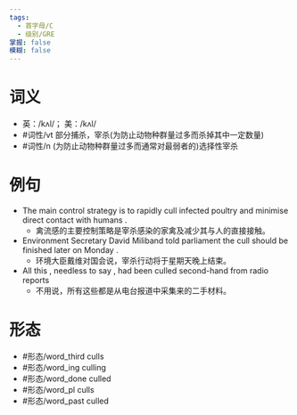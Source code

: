 ```yaml
---
tags:
  - 首字母/C
  - 级别/GRE
掌握: false
模糊: false
---
```

# 词义
- 英：/kʌl/； 美：/kʌl/
- #词性/vt  部分捕杀，宰杀(为防止动物种群量过多而杀掉其中一定数量)
- #词性/n  (为防止动物种群量过多而通常对最弱者的)选择性宰杀
# 例句
- The main control strategy is to rapidly cull infected poultry and minimise direct contact with humans .
	- 禽流感的主要控制策略是宰杀感染的家禽及减少其与人的直接接触。
- Environment Secretary David Miliband told parliament the cull should be finished later on Monday .
	- 环境大臣戴维对国会说，宰杀行动将于星期天晚上结束。
- All this , needless to say , had been culled second-hand from radio reports
	- 不用说，所有这些都是从电台报道中采集来的二手材料。
# 形态
- #形态/word_third culls
- #形态/word_ing culling
- #形态/word_done culled
- #形态/word_pl culls
- #形态/word_past culled
